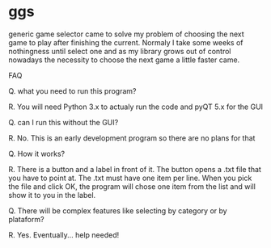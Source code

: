 # ggs
generic game selector came to solve my problem of choosing the next game to play after
finishing the current. Normaly I take some weeks of nothingness until select one and as
my library grows out of control nowadays the necessity to choose the next game a little
faster came. 

FAQ

Q. what you need to run this program?

R. You will need Python 3.x to actualy run the code and pyQT 5.x for the GUI

Q. can I run this without the GUI?

R. No. This is an early development program so there are no plans for that

Q. How it works?

R. There is a button and a label in front of it. The button opens a .txt file that you have
to point at. The .txt must have one item per line. When you pick the file and click OK, the
program will chose one item from the list and will show it to you in the label.

Q. There will be complex features like selecting by category or by plataform?

R. Yes. Eventually... help needed!